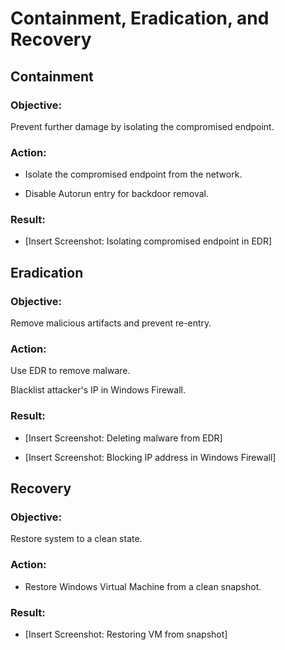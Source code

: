 # Containment, Eradication, and Recovery

## Containment

### Objective:
Prevent further damage by isolating the compromised endpoint.

### Action:

- Isolate the compromised endpoint from the network.

- Disable Autorun entry for backdoor removal.

### Result:

- [Insert Screenshot: Isolating compromised endpoint in EDR]

## Eradication

### Objective:
Remove malicious artifacts and prevent re-entry.

### Action:

Use EDR to remove malware.

Blacklist attacker's IP in Windows Firewall.

### Result:

- [Insert Screenshot: Deleting malware from EDR]

- [Insert Screenshot: Blocking IP address in Windows Firewall]

## Recovery

### Objective:
Restore system to a clean state.

### Action:

- Restore Windows Virtual Machine from a clean snapshot.

### Result:

- [Insert Screenshot: Restoring VM from snapshot]
